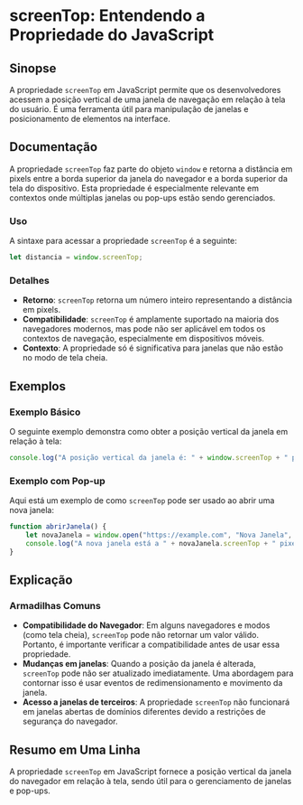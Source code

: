 <!--
Meta Description: # screenTop: Entendendo a Propriedade do JavaScript ## Sinopse A propriedade `screenTop` em JavaScript permite que os desenvolvedores acessem a posiçã...
Meta Keywords: screentop, janela, propriedade, tela, janelas
-->

# screenTop: Entendendo a Propriedade do JavaScript

## Sinopse
A propriedade `screenTop` em JavaScript permite que os desenvolvedores acessem a posição vertical de uma janela de navegação em relação à tela do usuário. É uma ferramenta útil para manipulação de janelas e posicionamento de elementos na interface.

## Documentação
A propriedade `screenTop` faz parte do objeto `window` e retorna a distância em pixels entre a borda superior da janela do navegador e a borda superior da tela do dispositivo. Esta propriedade é especialmente relevante em contextos onde múltiplas janelas ou pop-ups estão sendo gerenciados.

### Uso
A sintaxe para acessar a propriedade `screenTop` é a seguinte:

```javascript
let distancia = window.screenTop;
```

### Detalhes
- **Retorno**: `screenTop` retorna um número inteiro representando a distância em pixels.
- **Compatibilidade**: `screenTop` é amplamente suportado na maioria dos navegadores modernos, mas pode não ser aplicável em todos os contextos de navegação, especialmente em dispositivos móveis.
- **Contexto**: A propriedade só é significativa para janelas que não estão no modo de tela cheia.

## Exemplos
### Exemplo Básico
O seguinte exemplo demonstra como obter a posição vertical da janela em relação à tela:

```javascript
console.log("A posição vertical da janela é: " + window.screenTop + " pixels.");
```

### Exemplo com Pop-up
Aqui está um exemplo de como `screenTop` pode ser usado ao abrir uma nova janela:

```javascript
function abrirJanela() {
    let novaJanela = window.open("https://example.com", "Nova Janela", "width=600,height=400");
    console.log("A nova janela está a " + novaJanela.screenTop + " pixels do topo da tela.");
}
```

## Explicação
### Armadilhas Comuns
- **Compatibilidade do Navegador**: Em alguns navegadores e modos (como tela cheia), `screenTop` pode não retornar um valor válido. Portanto, é importante verificar a compatibilidade antes de usar essa propriedade.
- **Mudanças em janelas**: Quando a posição da janela é alterada, `screenTop` pode não ser atualizado imediatamente. Uma abordagem para contornar isso é usar eventos de redimensionamento e movimento da janela.
- **Acesso a janelas de terceiros**: A propriedade `screenTop` não funcionará em janelas abertas de domínios diferentes devido a restrições de segurança do navegador.

## Resumo em Uma Linha
A propriedade `screenTop` em JavaScript fornece a posição vertical da janela do navegador em relação à tela, sendo útil para o gerenciamento de janelas e pop-ups.